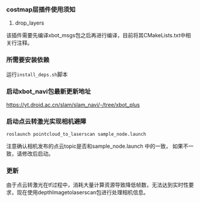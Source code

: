 ### costmap层插件使用须知


1. drop_layers

该插件需要先编译xbot_msgs包之后再进行编译，目前将其CMakeLists.txt中相关行注释。


### 所需要安装依赖

运行`install_deps.sh`脚本


### 启动xbot_navi包最新更新地址

https://yt.droid.ac.cn/slam/slam_navi/-/tree/xbot_plus

### 启动点云转激光实现相机避障

```
roslaunch pointcloud_to_laserscan sample_node.launch 
```

注意确认相机发布的点云topic是否和sample_node.launch 中的一致，
如果不一致，请修改后启动。

### 更新

由于点云转激光在tf过程中，消耗大量计算资源导致降低帧数，无法达到实时性要求，现在使用depthImagetolaserscan包进行处理相机信息。